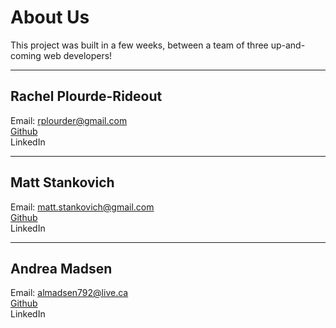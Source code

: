 # About Us

This project was built in a few weeks, between a team of three up-and-coming web developers!

---

## Rachel Plourde-Rideout

Email: [rplourder@gmail.com](rplourder@gmail.com)\
[Github](https://github.com/rachelpr)\
LinkedIn

---

## Matt Stankovich

Email: [matt.stankovich@gmail.com](matt.stankovich@gmail.com)\
[Github](https://github.com/MGS31)\
LinkedIn

---

## Andrea Madsen

Email: [almadsen792@live.ca](almadsen792@live.ca)\
[Github](https://github.com/b1u3too)\
LinkedIn
